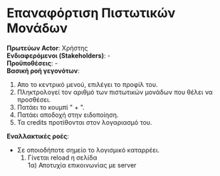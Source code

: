 # Επαναφόρτιση Πιστωτικών Μονάδων

**Πρωτεύων Actor**: Χρήστης  
**Ενδιαφερόμενοι (Stakeholders)**: -  
**Προϋποθέσεις**: -  
**Βασική ροή γεγονότων**:   
1) Απο το κεντρικό μενού, επιλέγει το προφίλ του.
2) Πληκτρολογεί τον αριθμό των πιστωτικών μονάδων που θέλει να προσθέσει.
3) Πατάει το κουμπί " + ".
4) Πατάει αποδοχή στην ειδοποίηση.
5) Τα credits προτίθονται στον λογαριασμό του.


**Εναλλακτικές ροές**:   

* Σε οποιοδήποτε σημείο το λογισμικό καταρρέει.  
    1. Γίνεται reload η σελίδα  
    1α) Αποτυχία επικοινωνίας με server  

 
